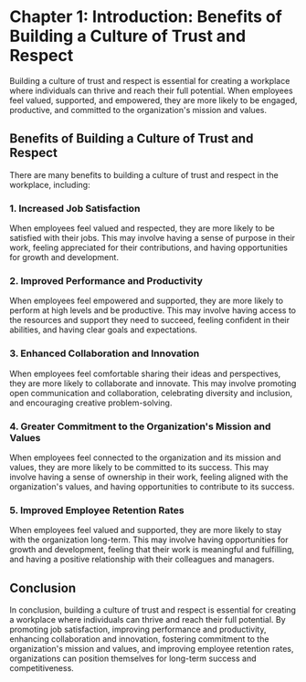 Chapter 1: Introduction: Benefits of Building a Culture of Trust and Respect
============================================================================

Building a culture of trust and respect is essential for creating a workplace where individuals can thrive and reach their full potential. When employees feel valued, supported, and empowered, they are more likely to be engaged, productive, and committed to the organization's mission and values.

Benefits of Building a Culture of Trust and Respect
---------------------------------------------------

There are many benefits to building a culture of trust and respect in the workplace, including:

### 1. Increased Job Satisfaction

When employees feel valued and respected, they are more likely to be satisfied with their jobs. This may involve having a sense of purpose in their work, feeling appreciated for their contributions, and having opportunities for growth and development.

### 2. Improved Performance and Productivity

When employees feel empowered and supported, they are more likely to perform at high levels and be productive. This may involve having access to the resources and support they need to succeed, feeling confident in their abilities, and having clear goals and expectations.

### 3. Enhanced Collaboration and Innovation

When employees feel comfortable sharing their ideas and perspectives, they are more likely to collaborate and innovate. This may involve promoting open communication and collaboration, celebrating diversity and inclusion, and encouraging creative problem-solving.

### 4. Greater Commitment to the Organization's Mission and Values

When employees feel connected to the organization and its mission and values, they are more likely to be committed to its success. This may involve having a sense of ownership in their work, feeling aligned with the organization's values, and having opportunities to contribute to its success.

### 5. Improved Employee Retention Rates

When employees feel valued and supported, they are more likely to stay with the organization long-term. This may involve having opportunities for growth and development, feeling that their work is meaningful and fulfilling, and having a positive relationship with their colleagues and managers.

Conclusion
----------

In conclusion, building a culture of trust and respect is essential for creating a workplace where individuals can thrive and reach their full potential. By promoting job satisfaction, improving performance and productivity, enhancing collaboration and innovation, fostering commitment to the organization's mission and values, and improving employee retention rates, organizations can position themselves for long-term success and competitiveness.

